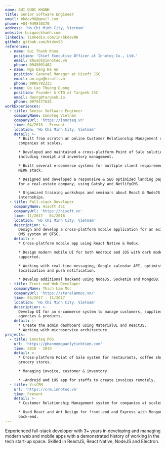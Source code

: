 ```yaml
---
name: BUI QUOC KHANH
title: Senior Software Engineer
email: bkdev98@gmail.com
phone: +84-949840370
address: 'Ho Chi Minh City, Vietnam'
website: buiquockhanh.com
linkedin: linkedin.com/in/bkdev98
github: github.com/bkdev98
references:
  - name: Bui Thanh Khoa
    position: 'Chief Executive Officer at Innoteq Co., Ltd.'
    email: khoabt@innoteq.vn
    phone: 0948091402
  - name: Ngo Dang Ha An
    position: General Manager at Hisoft JSC
    email: an.ngo@hisoft.vn
    phone: 0906782333
  - name: Do Cao Thuong Duong
    position: Founder & CTO at Targeek JSC
    email: duong@targeek.io
    phone: 0979477635
workExperiences:
  - title: Senior Software Engineer
    companyName: Innoteq Vietnam
    companyUrl: 'https://innoteq.vn'
    time: 04/2018 - Present
    location: 'Ho Chi Minh City, Vietnam'
    detail: >-
      * Built from scratch an online Customer Relationship Management system for
      companies at scales.

      * Developed and maintained a cross-platform Point of Sale solution,
      including receipt and inventory management.

      * Built several e-commerce systems for multiple client requirements using
      MERN stack.

      * Designed and developed a responsive & SEO optimized landing page system
      for a real-estate company, using Gatsby and NetlifyCMS.

      * Organized training workshops and seminars about React & NodeJS for
      internships.
  - title: Full-stack Developer
    companyName: Hisoft JSC
    companyUrl: 'https://hisoft.vn'
    time: 11/2017 - 04/2018
    location: 'Ho Chi Minh City, Vietnam'
    description: >-
      Design and develop a cross-platform mobile application for an existence
      OMS system at QTSC.
    detail: >-
      * Cross-platform mobile app using React Native & Redux.

      * Design modern mobile UI for both Android and iOS with dark mode
      supported.

      * Working with real-time messaging, Google calendar API, optimistic UI,
      localization and push notification.

      * Develop additional backend using NodeJS, SocketIO and MongoDB.
  - title: Front-end Web Developer
    companyName: Thich Lam Moc
    companyUrl: 'https://storelammoc.vn/'
    time: 03/2017 - 11/2017
    location: 'Ho Chi Minh City, Vietnam'
    description: >-
      Develop UI for an e-commerce system to manage customers, suppliers,
      agencies & products.
    detail: |-
      * Create the admin dashboard using MaterialUI and ReactJS.
      * Working with microservice architecture.
projects:
  - title: Innoteq POS
    url: 'https://phanmemquanlytinhtien.com'
    time: 2018 - 2019
    detail: >-
      * Cross-platform Point of Sale system for restaurants, coffee shops and
      grocery stores.

      * Managing invoice, customer & inventory.

      * -Android and iOS app for staffs to create invoices remotely.
  - title: VisCRM
    url: 'https://crm.innoteq.vn'
    time: Present
    detail: >-
      * Customer Relationship Management system for companies at scales.

      * Used React and Ant Design for front-end and Express with Mongoose for
      back-end.
---
```

Experienced full-stack developer with 3+ years in developing and managing modern web and mobile apps with a demonstrated history of working in the tech start-up space. Skilled in ReactJS, React Native, NodeJS and Electron.